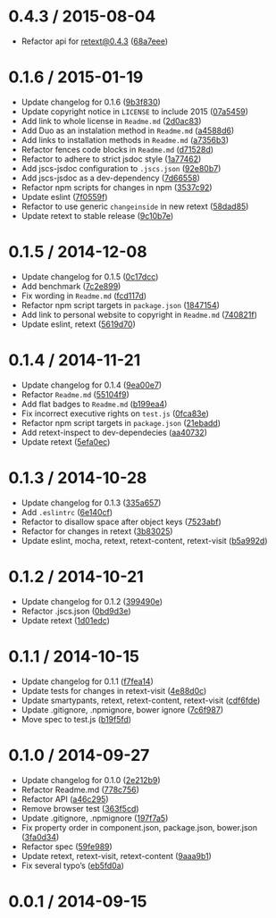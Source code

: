 <!--mdast setext-->

<!--lint disable no-multiple-toplevel-headings-->

<!--lint disable maximum-line-length-->

0.4.3 / 2015-08-04
==================

*   Refactor api for retext@0.4.3 ([68a7eee](https://github.com/wooorm/retext-smartypants/commit/68a7eee))

0.1.6 / 2015-01-19
==================

*   Update changelog for 0.1.6 ([9b3f830](https://github.com/wooorm/retext-smartypants/commit/9b3f830))
*   Update copyright notice in `LICENSE` to include 2015 ([07a5459](https://github.com/wooorm/retext-smartypants/commit/07a5459))
*   Add link to whole license in `Readme.md` ([2d0ac83](https://github.com/wooorm/retext-smartypants/commit/2d0ac83))
*   Add Duo as an instalation method in `Readme.md` ([a4588d6](https://github.com/wooorm/retext-smartypants/commit/a4588d6))
*   Add links to installation methods in `Readme.md` ([a7356b3](https://github.com/wooorm/retext-smartypants/commit/a7356b3))
*   Refactor fences code blocks in `Readme.md` ([d71528d](https://github.com/wooorm/retext-smartypants/commit/d71528d))
*   Refactor to adhere to strict jsdoc style ([1a77462](https://github.com/wooorm/retext-smartypants/commit/1a77462))
*   Add jscs-jsdoc configuration to `.jscs.json` ([92e80b7](https://github.com/wooorm/retext-smartypants/commit/92e80b7))
*   Add jscs-jsdoc as a dev-dependency ([7d66558](https://github.com/wooorm/retext-smartypants/commit/7d66558))
*   Refactor npm scripts for changes in npm ([3537c92](https://github.com/wooorm/retext-smartypants/commit/3537c92))
*   Update eslint ([7f0559f](https://github.com/wooorm/retext-smartypants/commit/7f0559f))
*   Refactor to use generic `changeinside` in new retext ([58dad85](https://github.com/wooorm/retext-smartypants/commit/58dad85))
*   Update retext to stable release ([9c10b7e](https://github.com/wooorm/retext-smartypants/commit/9c10b7e))

0.1.5 / 2014-12-08
==================

*   Update changelog for 0.1.5 ([0c17dcc](https://github.com/wooorm/retext-smartypants/commit/0c17dcc))
*   Add benchmark ([7c2e899](https://github.com/wooorm/retext-smartypants/commit/7c2e899))
*   Fix wording in `Readme.md` ([fcd117d](https://github.com/wooorm/retext-smartypants/commit/fcd117d))
*   Refactor npm script targets in `package.json` ([1847154](https://github.com/wooorm/retext-smartypants/commit/1847154))
*   Add link to personal website to copyright in `Readme.md` ([740821f](https://github.com/wooorm/retext-smartypants/commit/740821f))
*   Update eslint, retext ([5619d70](https://github.com/wooorm/retext-smartypants/commit/5619d70))

0.1.4 / 2014-11-21
==================

*   Update changelog for 0.1.4 ([9ea00e7](https://github.com/wooorm/retext-smartypants/commit/9ea00e7))
*   Refactor `Readme.md` ([55104f9](https://github.com/wooorm/retext-smartypants/commit/55104f9))
*   Add flat badges to `Readme.md` ([b199ea4](https://github.com/wooorm/retext-smartypants/commit/b199ea4))
*   Fix incorrect executive rights on `test.js` ([0fca83e](https://github.com/wooorm/retext-smartypants/commit/0fca83e))
*   Refactor npm script targets in `package.json` ([21ebadd](https://github.com/wooorm/retext-smartypants/commit/21ebadd))
*   Add retext-inspect to dev-dependecies ([aa40732](https://github.com/wooorm/retext-smartypants/commit/aa40732))
*   Update retext ([5efa0ec](https://github.com/wooorm/retext-smartypants/commit/5efa0ec))

0.1.3 / 2014-10-28
==================

*   Update changelog for 0.1.3 ([335a657](https://github.com/wooorm/retext-smartypants/commit/335a657))
*   Add `.eslintrc` ([6e140cf](https://github.com/wooorm/retext-smartypants/commit/6e140cf))
*   Refactor to disallow space after object keys ([7523abf](https://github.com/wooorm/retext-smartypants/commit/7523abf))
*   Refactor for changes in retext ([3b83025](https://github.com/wooorm/retext-smartypants/commit/3b83025))
*   Update eslint, mocha, retext, retext-content, retext-visit ([b5a992d](https://github.com/wooorm/retext-smartypants/commit/b5a992d))

0.1.2 / 2014-10-21
==================

*   Update changelog for 0.1.2 ([399490e](https://github.com/wooorm/retext-smartypants/commit/399490e))
*   Refactor .jscs.json ([0bd9d3e](https://github.com/wooorm/retext-smartypants/commit/0bd9d3e))
*   Update retext ([1d01edc](https://github.com/wooorm/retext-smartypants/commit/1d01edc))

0.1.1 / 2014-10-15
==================

*   Update changelog for 0.1.1 ([f7fea14](https://github.com/wooorm/retext-smartypants/commit/f7fea14))
*   Update tests for changes in retext-visit ([4e88d0c](https://github.com/wooorm/retext-smartypants/commit/4e88d0c))
*   Update smartypants, retext, retext-content, retext-visit ([cdf6fde](https://github.com/wooorm/retext-smartypants/commit/cdf6fde))
*   Update .gitignore, .npmignore, bower ignore ([7c6f987](https://github.com/wooorm/retext-smartypants/commit/7c6f987))
*   Move spec to test.js ([b19f5fd](https://github.com/wooorm/retext-smartypants/commit/b19f5fd))

0.1.0 / 2014-09-27
==================

*   Update changelog for 0.1.0 ([2e212b9](https://github.com/wooorm/retext-smartypants/commit/2e212b9))
*   Refactor Readme.md ([778c756](https://github.com/wooorm/retext-smartypants/commit/778c756))
*   Refactor API ([a46c295](https://github.com/wooorm/retext-smartypants/commit/a46c295))
*   Remove browser test ([363f5cd](https://github.com/wooorm/retext-smartypants/commit/363f5cd))
*   Update .gitignore, .npmignore ([197f7a5](https://github.com/wooorm/retext-smartypants/commit/197f7a5))
*   Fix property order in component.json, package.json, bower.json ([3fa0d34](https://github.com/wooorm/retext-smartypants/commit/3fa0d34))
*   Refactor spec ([59fe989](https://github.com/wooorm/retext-smartypants/commit/59fe989))
*   Update retext, retext-visit, retext-content ([9aaa9b1](https://github.com/wooorm/retext-smartypants/commit/9aaa9b1))
*   Fix several typo’s ([eb5fd0a](https://github.com/wooorm/retext-smartypants/commit/eb5fd0a))

0.0.1 / 2014-09-15
==================
